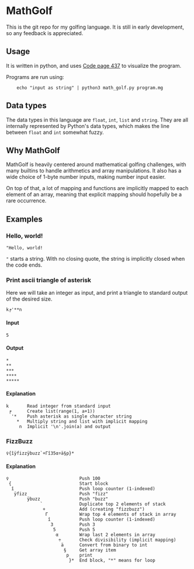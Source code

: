 # MathGolf

This is the git repo for my golfing language. It is still in early development, so any feedback is appreciated.

## Usage

It is written in python, and uses [Code page 437](https://en.wikipedia.org/wiki/Code_page_437) to visualize the program.

Programs are run using:

        echo "input as string" | python3 math_golf.py program.mg


## Data types

The data types in this language are `float`, `int`, `list` and `string`. They are all internally represented by Python's data types, which makes the line between `float` and `int` somewhat fuzzy.

## Why MathGolf

MathGolf is heavily centered around mathematical golfing challenges, with many builtins to handle arithmetics and array manipulations. It also has a wide choice of 1-byte number inputs, making number input easier.

On top of that, a lot of mapping and functions are implicitly mapped to each element of an array, meaning that explicit mapping should hopefully be a rare occurrence.

## Examples

### Hello, world!

    "Hello, world!

`"` starts a string. With no closing quote, the string is implicitly closed when the code ends.

### Print ascii triangle of asterisk

Here we will take an integer as input, and print a triangle to standard output of the desired size.

    k╒'**n

#### Input

    5

#### Output

    *
    **
    ***
    ****
    *****

#### Explanation

    k       Read integer from standard input
     ╒      Create list(range(1, a+1))
      '*    Push asterisk as single character string
        *   Multiply string and list with implicit mapping
         n  Implicit '\n'.join(a) and output

### FizzBuzz

    ♀{îÿfizzÿbuzz`+Γî35α÷ä§p}*

#### Explanation

    ♀                           Push 100
     {                          Start block
      î                         Push loop counter (1-indexed)
       ÿfizz                    Push "fizz"
            ÿbuzz               Push "buzz"
                 `              Duplicate top 2 elements of stack
                  +             Add (creating "fizzbuzz")
                   Γ            Wrap top 4 elements of stack in array
                    î           Push loop counter (1-indexed)
                     3          Push 3
                      5         Push 5
                       α        Wrap last 2 elements in array
                        ÷       Check divisibility (implicit mapping)
                         ä      Convert from binary to int
                          §     Get array item
                           p    print
                            }*  End block, "*" means for loop